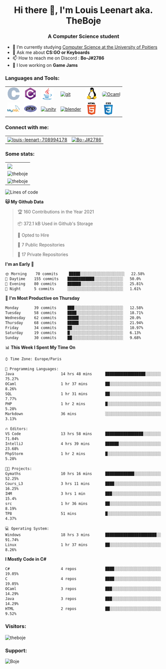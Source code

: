 <h1 align="center">Hi there 👋, I'm Louis Leenart aka. TheBoje</h1>
<h3 align="center">A Computer Science student</h3>

- 🔭 I’m currently studying [Computer Science at the University of Poitiers](http://formations.univ-poitiers.fr/fr/index/autre-diplome-niveau-master-AM/autre-diplome-niveau-master-AM/cmi-informatique-JD2XQGVY.html)
- 💬 Ask me about **CS:GO or Keyboards** <!-- TODO Ajouter un svg d'ergodox -->
- 📫 How to reach me on Discord : **Bo-J#2786**
- 🎯 I love working on **Game Jams**

<h3 align="left">Languages and Tools:</h3>
<p align="center"> 
  <table align="center">
    <tr>
      <td><a href="https://www.cprogramming.com/" target="_blank"> <img src="https://raw.githubusercontent.com/devicons/devicon/master/icons/c/c-original.svg" alt="c" width="40" height="40"/> </a> 
      <td><a href="https://www.w3schools.com/cs/" target="_blank"> <img src="https://raw.githubusercontent.com/devicons/devicon/master/icons/csharp/csharp-original.svg" alt="csharp" width="40" height="40"/> </a> 
      <td><a href="https://www.java.com" target="_blank"> <img src="https://raw.githubusercontent.com/devicons/devicon/master/icons/java/java-original.svg" alt="java" width="40" height="40"/> </a> 
      <td><a href="https://git-scm.com/" target="_blank"> <img src="https://www.vectorlogo.zone/logos/git-scm/git-scm-icon.svg" alt="git" width="40" height="40"/> </a>
      <td><a href="https://www.linux.org/" target="_blank"> <img src="https://raw.githubusercontent.com/devicons/devicon/master/icons/linux/linux-original.svg" alt="linux" width="40" height="40"/> </a> 
      <td><a href="" target="_blank"> <img src="https://ocaml.org/img/OCaml_Sticker.svg" alt="Ocaml" width="40" height="40" style="border-radius: 5px;"/> </a>
    <tr>
      <td><a href="https://www.mysql.com/" target="_blank"> <img src="https://raw.githubusercontent.com/devicons/devicon/master/icons/mysql/mysql-original-wordmark.svg" alt="mysql" width="40" height="40"/> </a>
      <td><a href="https://www.php.net" target="_blank"> <img src="https://raw.githubusercontent.com/devicons/devicon/master/icons/php/php-original.svg" alt="php" width="40" height="40"/> </a>
      <td><a href="https://unity.com/" target="_blank"> <img src="https://www.vectorlogo.zone/logos/unity3d/unity3d-icon.svg" alt="unity" width="40" height="40"/> </a>
      <td><a href="https://www.blender.org/" target="_blank"> <img src="https://download.blender.org/branding/community/blender_community_badge_white.svg" alt="blender" width="40" height="40"/> </a> 
      <td><a href="https://www.w3.org/html/" target="_blank"> <img src="https://raw.githubusercontent.com/devicons/devicon/master/icons/html5/html5-original-wordmark.svg" alt="html5" width="40" height="40"/> </a>
      <td><a href="https://www.w3schools.com/css/" target="_blank"> <img src="https://raw.githubusercontent.com/devicons/devicon/master/icons/css3/css3-original-wordmark.svg" alt="css3" width="40" height="40"/> </a>  
  </table>
  
</p>

<h3 align="left">Connect with me:</h3>
<p align="left">
  <table align="center">
    <tr>
      <td><a href="https://linkedin.com/in/louis-leenart-708994178" target="blank"><img align="center" src="https://cdn.jsdelivr.net/npm/simple-icons@3.0.1/icons/linkedin.svg" alt="louis-leenart-708994178" height="40" width="40"/></a>
      <td><a href="https://discord.gg/Bo-J#2786" target="blank"><img align="center" src="https://cdn.jsdelivr.net/npm/simple-icons@3.0.1/icons/discord.svg" alt="Bo-J#2786" height="40" width="40"/></a> 
  </table>
</p>

<h3 align="left">Some stats:</h3>
<p align="center">
  <table align="center">
    <tr><td><img align="center" src="https://github-readme-stats.vercel.app/api?username=TheBoje&show_icons=true&theme=dark&count_private=true" />
    <tr><td><img align="center" src="https://github-readme-streak-stats.herokuapp.com/?user=theboje&theme=dark&count_private=true&" alt="theboje" />
    <tr><td><img align="center" src="https://github-readme-stats.vercel.app/api/wakatime?username=Bo_J&theme=dark" alt="theboje" />
  </table>
</p>

<!--START_SECTION:waka-->
![Lines of code](https://img.shields.io/badge/From%20Hello%20World%20I%27ve%20Written-569056%20lines%20of%20code-blue)

**🐱 My Github Data** 

> 🏆 160 Contributions in the Year 2021
 > 
> 📦 372.1 kB Used in Github's Storage 
 > 
> 💼 Opted to Hire
 > 
> 📜 7 Public Repositories 
 > 
> 🔑 17 Private Repositories  
 > 
**I'm an Early 🐤** 

```text
🌞 Morning    70 commits     █████░░░░░░░░░░░░░░░░░░░░   22.58% 
🌆 Daytime    155 commits    ████████████░░░░░░░░░░░░░   50.0% 
🌃 Evening    80 commits     ██████░░░░░░░░░░░░░░░░░░░   25.81% 
🌙 Night      5 commits      ░░░░░░░░░░░░░░░░░░░░░░░░░   1.61%

```
📅 **I'm Most Productive on Thursday** 

```text
Monday       39 commits     ███░░░░░░░░░░░░░░░░░░░░░░   12.58% 
Tuesday      58 commits     ████░░░░░░░░░░░░░░░░░░░░░   18.71% 
Wednesday    62 commits     █████░░░░░░░░░░░░░░░░░░░░   20.0% 
Thursday     68 commits     █████░░░░░░░░░░░░░░░░░░░░   21.94% 
Friday       34 commits     ██░░░░░░░░░░░░░░░░░░░░░░░   10.97% 
Saturday     19 commits     █░░░░░░░░░░░░░░░░░░░░░░░░   6.13% 
Sunday       30 commits     ██░░░░░░░░░░░░░░░░░░░░░░░   9.68%

```


📊 **This Week I Spent My Time On** 

```text
⌚︎ Time Zone: Europe/Paris

💬 Programming Languages: 
Java                     14 hrs 48 mins      ██████████████████░░░░░░░   75.27% 
OCaml                    1 hr 37 mins        ██░░░░░░░░░░░░░░░░░░░░░░░   8.26% 
SQL                      1 hr 31 mins        ██░░░░░░░░░░░░░░░░░░░░░░░   7.77% 
PHP                      1 hr 2 mins         █░░░░░░░░░░░░░░░░░░░░░░░░   5.28% 
Markdown                 36 mins             ░░░░░░░░░░░░░░░░░░░░░░░░░   3.13%

🔥 Editors: 
VS Code                  13 hrs 58 mins      █████████████████░░░░░░░░   71.04% 
IntelliJ                 4 hrs 39 mins       ██████░░░░░░░░░░░░░░░░░░░   23.68% 
PhpStorm                 1 hr 2 mins         █░░░░░░░░░░░░░░░░░░░░░░░░   5.28%

🐱‍💻 Projects: 
Gymaths                  10 hrs 16 mins      █████████████░░░░░░░░░░░░   52.25% 
Cours_L3                 3 hrs 11 mins       ████░░░░░░░░░░░░░░░░░░░░░   16.25% 
IHM                      3 hrs 1 min         ███░░░░░░░░░░░░░░░░░░░░░░   15.4% 
src                      1 hr 36 mins        ██░░░░░░░░░░░░░░░░░░░░░░░   8.19% 
TP8                      51 mins             █░░░░░░░░░░░░░░░░░░░░░░░░   4.37%

💻 Operating System: 
Windows                  18 hrs 3 mins       ███████████████████████░░   91.74% 
Linux                    1 hr 37 mins        ██░░░░░░░░░░░░░░░░░░░░░░░   8.26%

```

**I Mostly Code in C#** 

```text
C#                       4 repos             ████░░░░░░░░░░░░░░░░░░░░░   19.05% 
C                        4 repos             ████░░░░░░░░░░░░░░░░░░░░░   19.05% 
OCaml                    3 repos             ███░░░░░░░░░░░░░░░░░░░░░░   14.29% 
Java                     3 repos             ███░░░░░░░░░░░░░░░░░░░░░░   14.29% 
HTML                     2 repos             ██░░░░░░░░░░░░░░░░░░░░░░░   9.52%

```



<!--END_SECTION:waka-->

<h3 align="left">Visitors:</h3>
<p><img align="center" src="https://visitor-badge.glitch.me/badge?page_id=TheBoje" alt="theboje" /></p>

<h3 align="left">Support:</h3>
<p><a href="https://www.buymeacoffee.com/Boje"> <img align="left" src="https://cdn.buymeacoffee.com/buttons/v2/default-yellow.png" height="50" width="210" alt="Boje" /></a></p>